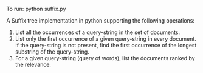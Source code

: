 To run:
python suffix.py

A Suffix tree implementation in python supporting the following operations:
1. List all the occurrences of a query-string in the set of documents.
2. List only the first occurrence of a given query-string in every document. If the query-string is not present, find the first occurrence of the longest substring of the query-string.
3. For a given query-string (query of words), list the documents ranked by the relevance.